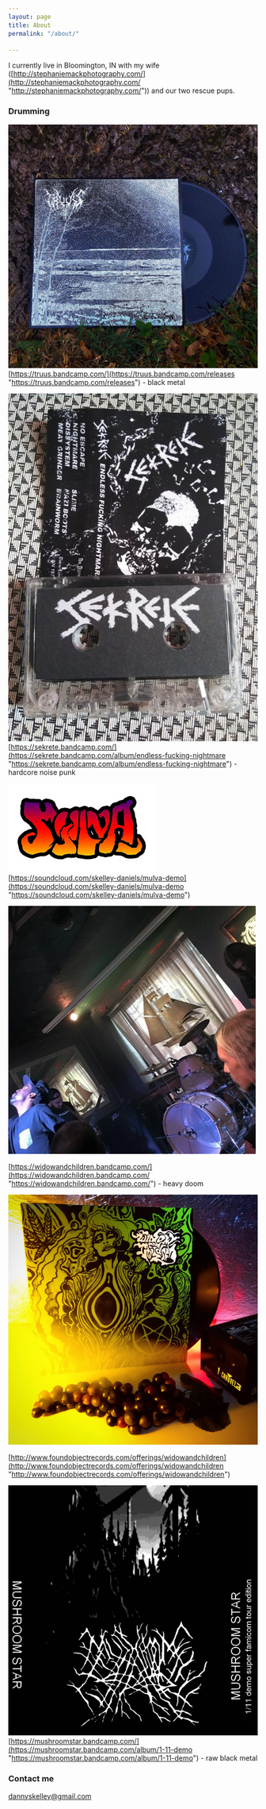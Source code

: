 ```yaml
---
layout: page
title: About
permalink: "/about/"

---
```

I currently live in Bloomington, IN with my wife ([http://stephaniemackphotography.com/](http://stephaniemackphotography.com/ "http://stephaniemackphotography.com/")) and our two rescue pups.

  

  

### Drumming

  

![](/uploads/screen-shot-2020-07-04-at-9-41-32-pm.png)[https://truus.bandcamp.com/](https://truus.bandcamp.com/releases "https://truus.bandcamp.com/releases") - black metal

  

  

![](/uploads/sekrete.jpg)[https://sekrete.bandcamp.com/](https://sekrete.bandcamp.com/album/endless-fucking-nightmare "https://sekrete.bandcamp.com/album/endless-fucking-nightmare") - hardcore noise punk

  

  

![](/uploads/logo-1.jpg)  
[https://soundcloud.com/skelley-daniels/mulva-demo](https://soundcloud.com/skelley-daniels/mulva-demo "https://soundcloud.com/skelley-daniels/mulva-demo")

![](/uploads/artworks-000135419356-h8a7ad-t500x500.jpg)

  

  

[https://widowandchildren.bandcamp.com/](https://widowandchildren.bandcamp.com/ "https://widowandchildren.bandcamp.com/") - heavy doom

![](/uploads/image1.JPG)

[http://www.foundobjectrecords.com/offerings/widowandchildren](http://www.foundobjectrecords.com/offerings/widowandchildren "http://www.foundobjectrecords.com/offerings/widowandchildren")

  

  

![](/uploads/a2103755347_16.jpg)[https://mushroomstar.bandcamp.com/](https://mushroomstar.bandcamp.com/album/1-11-demo "https://mushroomstar.bandcamp.com/album/1-11-demo") - raw black metal  

  

  

### Contact me

[dannyskelley@gmail.com](dannyskellkey@gmail.com "dannyskellkey@gmail.com")